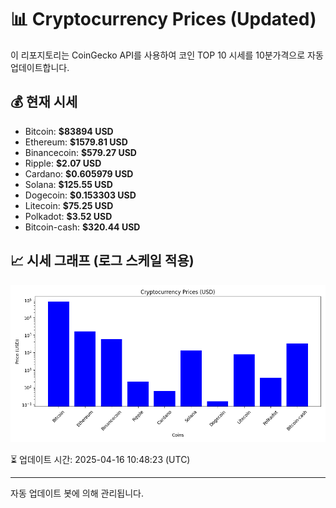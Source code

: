 
# 📊 Cryptocurrency Prices (Updated)

이 리포지토리는 CoinGecko API를 사용하여 코인 TOP 10 시세를 10분가격으로 자동 업데이트합니다.

## 💰 현재 시세
- Bitcoin: **$83894 USD**
- Ethereum: **$1579.81 USD**
- Binancecoin: **$579.27 USD**
- Ripple: **$2.07 USD**
- Cardano: **$0.605979 USD**
- Solana: **$125.55 USD**
- Dogecoin: **$0.153303 USD**
- Litecoin: **$75.25 USD**
- Polkadot: **$3.52 USD**
- Bitcoin-cash: **$320.44 USD**

## 📈 시세 그래프 (로그 스케일 적용)
![Crypto Prices](crypto_prices.png)

⏳ 업데이트 시간: 2025-04-16 10:48:23 (UTC)

---
자동 업데이트 봇에 의해 관리됩니다.
